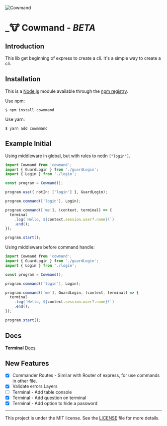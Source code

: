 ![Cowmand][cowmand-logo]
# _🐮 Cowmand - _BETA_

## Introduction
This lib get beginning of express to create a cli. It's a simple way to create a cli.


## Installation

This is a [Node.js](https://nodejs.org/en/) module available through the
[npm registry][cowmand-npm].

Use npm:
```
$ npm install cowmmand
```

Use yarn:
```
$ yarn add cowmmand
```

## Example Initial


Using middleware in global, but with rules to notIn `["login"]`.
```typescript
import Cowmand from 'cowmand';
import { GuardLogin } from './guardLogin';
import { Login } from './login';

const program = Cowmand();

program.use({ notIn: ['login'] }, GuardLogin);

program.command(['login'], Login);

program.command(['me'], (context, terminal) => {
  terminal
    .log(`Hello, ${context.session.user?.name}!`)
    .end();
});

program.start();
```


Using middleware before command handle:
```typescript
import Cowmand from 'cowmand';
import { GuardLogin } from './guardLogin';
import { Login } from './login';

const program = Cowmand();

program.command(['login'], Login);

program.command(['me'], GuardLogin, (context, terminal) => {
  terminal
    .log(`Hello, ${context.session.user?.name}!`)
    .end();
});

program.start();
```

## Docs
  **Terminal** [Docs](/docs/Terminal.md)

## New Features

- [x] Commander Routes - Similar with Router of express, for use commands in other file.
- [x] Validate errors Layers
- [ ] Terminal - Add table console
- [x] Terminal - Add question on terminal
- [x] Terminal - Add option to hide a password

****
This project is under the MIT license. See the [LICENSE][license-link] file for more details.

<!-- Markdown link & img's -->
[license-link]: /LICENSE
[cowmand-logo]: https://i.imgur.com/dWPzX9W.png
[cowmand-npm]: https://www.npmjs.com/package/cowmmand
